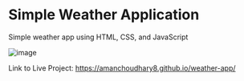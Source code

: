 # Simple Weather Application
  
   
Simple weather app using HTML, CSS, and JavaScript  
  
![image](https://user-images.githubusercontent.com/59244443/185074677-6067f349-8251-4403-924a-0ab73c5794c9.png)  
  
    
     
Link to Live Project: https://amanchoudhary8.github.io/weather-app/
